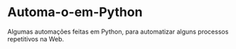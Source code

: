 # Automa-o-em-Python
Algumas automações feitas em Python, para automatizar alguns processos repetitivos na Web.
